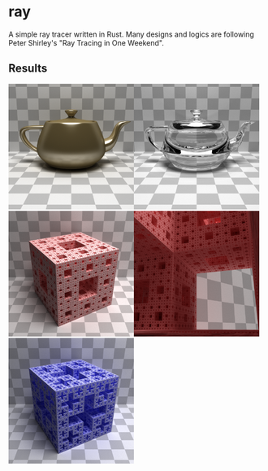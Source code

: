 # ray
A simple ray tracer written in Rust. Many designs and logics are following Peter Shirley's "Ray Tracing in One Weekend".

## Results
<img src="https://github.com/tttmmmyyyy/ray/raw/master/images/image0.png" width=49%><img src="https://github.com/tttmmmyyyy/ray/raw/master/images/image1.png" width=49%>
<img src="https://github.com/tttmmmyyyy/ray/raw/master/images/menger.png" width=49%><img src="https://github.com/tttmmmyyyy/ray/raw/master/images/menger_inner.png" width=49%>
<img src="https://github.com/tttmmmyyyy/ray/raw/master/images/jerusalem.png" width=49%>